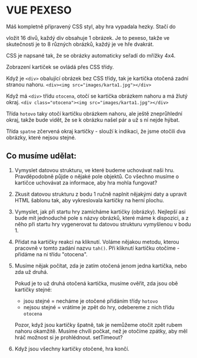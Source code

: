 # VUE PEXESO

Máš kompletně připravený CSS styl, aby hra vypadala hezky. Stačí do <div id="pexeso"> vložit 16 divů, každý div obsahuje 1 obrázek. Je to pexeso, takže ve skutečnosti je to 8 různých obrázků, každý je ve hře dvakrát.

CSS je napsané tak, že se obrázky automaticky seřadí do mřížky 4x4.

Zobrazení kartiček se ovládá přes CSS třídy.

Když je `<div>` obalující obrázek bez CSS třídy, tak je kartička otočená zadní stranou nahoru. `<div><img src="images/karta1.jpg"></div>`

Když má `<div>` třídu `otocena`, otočí se kartička obrázkem nahoru a má žlutý okraj.
`<div class="otocena"><img src="images/karta1.jpg"></div>`

Třída `hotovo` taky otočí kartičku obrázkem nahoru, ale ještě zneprůhlední okraj, takže bude vidět, že se k obrázku našel pár a už s ní nejde hýbat.

Třída `spatne` zčervená okraj kartičky - slouží k indikaci, že jsme otočili dva obrázky, které nejsou stejné.

## Co musíme udělat:

1. Vymyslet datovou strukturu, ve které budeme uchovávat naši hru. Pravděpodobně půjde o nějaké pole objektů. Co všechno musíme o kartičce uchovávat za informace, aby hra mohla fungovat?

2. Zkusit datovou strukturu z bodu 1 ručně naplnit nějakými daty a upravit HTML šablonu tak, aby vykreslovala kartičky na herní plochu.

3. Vymyslet, jak při startu hry zamícháme kartičky (obrázky). Nejlepší asi bude mít jednoduché pole s názvy obrázků, které máme k dispozici, a z něho při startu hry vygenerovat tu datovou strukturu vymyšlenou v bodu 1.

4. Přidat na kartičky reakci na kliknutí. Voláme nějakou metodu, kterou pracovně v tomto zadání nazvu `tah()`. Při kliknutí kartičku otočíme - přidáme na ni třídu "otocena".

5. Musíme nějak počítat, zda je zatím otočená jenom jedna kartička, nebo zda už druhá.

	 Pokud je to už druhá otočená kartička, musíme ověřit, zda jsou obě kartičky stejné:
	 - jsou stejné = necháme je otočené přidáním třídy `hotovo`
	 - nejsou stejné = vrátíme je zpět do hry, odebereme z nich třídu `otocena`

	 Pozor, když jsou kartičky špatně, tak je nemůžeme otočit zpět rubem nahoru okamžitě. Musíme chvíli počkat, než je otočíme zpátky, aby měl hráč možnost si je prohlédnout. setTimeout?

6. Když jsou všechny kartičky otočené, hra končí.
